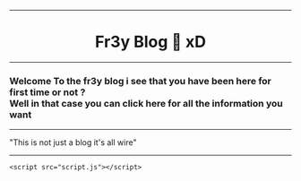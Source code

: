 
<html>
  <head>
    <meta charset="utf-8">
    <meta name="viewport" content="width=device-width">
    <title>Fr3y Blog</title>
    <link href="style.css" rel="stylesheet" type="text/css" />
  </head>
  <body>
    <!--Real blog started from here-->
    <hr color="blue" size="15"/>
    <h1 align="center"> Fr3y Blog 🐉 xD</h1>
    <hr color="blue" size="15"/>
    <!--Make a clicking one here-->
    <h3 alighn="center">Welcome To the fr3y blog i see that you have been here for first time or not ? <br/>Well in that case you can click here for all the information you want</h3>
    <hr/>
    <p class="quote">"This is not just a blog it's all wire"</p>
    <hr/>



    <script src="script.js"></script>
  </body>
</html>
